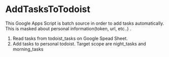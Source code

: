 # AddTasksToTodoist
This Google Apps Script is batch source in order to add tasks automatically.
This is masked about personal information(token, url, etc..) .

1. Read tasks from todoist_tasks on Google Spead Sheet.
2. Add tasks to personal todoist.
   Target scope are night_tasks and morning_tasks
